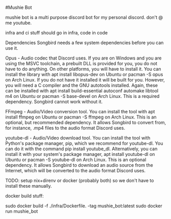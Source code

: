 #Mushie Bot

mushie bot is a multi purpose discord bot for my personal discord. don't @ me youtube.

infra and ci stuff should go in infra, code in code


Dependencies
Songbird needs a few system dependencies before you can use it.

Opus - Audio codec that Discord uses. If you are on Windows and you are using the MSVC toolchain, a prebuilt DLL is provided for you, you do not have to do anything. On other platforms, you will have to install it. You can install the library with apt install libopus-dev on Ubuntu or pacman -S opus on Arch Linux. If you do not have it installed it will be built for you. However, you will need a C compiler and the GNU autotools installed. Again, these can be installed with apt install build-essential autoconf automake libtool m4 on Ubuntu or pacman -S base-devel on Arch Linux.
This is a required dependency. Songbird cannot work without it.

FFmpeg - Audio/Video conversion tool. You can install the tool with apt install ffmpeg on Ubuntu or pacman -S ffmpeg on Arch Linux.
This is an optional, but recommended dependency. It allows Songbird to convert from, for instance, .mp4 files to the audio format Discord uses.

youtube-dl - Audio/Video download tool. You can install the tool with Python's package manager, pip, which we recommend for youtube-dl. You can do it with the command pip install youtube_dl. Alternatively, you can install it with your system's package manager, apt install youtube-dl on Ubuntu or pacman -S youtube-dl on Arch Linux.
This is an optional dependency. It allows Songbird to download an audio source from the Internet, which will be converted to the audio format Discord uses.

TODO: setup nix+direnv or docker (probably both) so we don't have to install these manually. 

docker build stuff:

sudo docker build -f ./infra/Dockerfile. -tag mushie_bot:latest
sudo docker run mushie_bot
